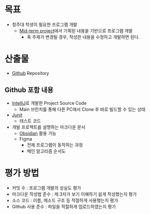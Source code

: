 # 목표

- 청주대 학생이 필요한 프로그램 개발
	- [Mid-term project](Mid-term%20project.md)에서 기획된 내용을 기반으로 프로그램 개발
		- 혹 주제가 변경될 경우, 작성한 내용을 수정하고 개발하면 된다.

# 산출물

- [Github](../Utils/Github.md) Repository

## Github 포함 내용

- [IntelliJ](../Utils/IntelliJ.md)로 개발한 Project Source Code
	- Main 브런치를 통해 다른 PC에서 Clone 후 바로 빌드할 수 있는 상태
- [Junit](../Utils/Junit.md)
	- 테스트 코드
- 개발 프로젝트를 설명하는 마크다운 문서
	- [Obsidian](../Utils/Obsidian.md) 활용 가능
	- Figma
		- 전체 프로그램이 동작하는 과정
		- 메인 알고리즘 순서도

# 평가 방법

- 커밋 수 : 프로그램 개발의 성실도 평가
- 마크다운 작성법 준수 : 제 3자가 보기 이해하기 쉽게 작성했는지 평가
- 소스 코드 : 이름, 메소드 구조 등 적절하게 사용했는지 평가
- Github 사용 준수 : 파일을 적절하게 업로드하였는지 평가